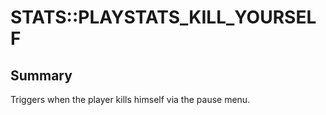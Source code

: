# STATS::PLAYSTATS_KILL_YOURSELF

## Summary
Triggers when the player kills himself via the pause menu.